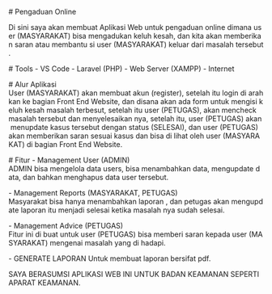 # Pengaduan Online 
  
 Di sini saya akan membuat Aplikasi Web untuk pengaduan online dimana user (MASYARAKAT) bisa mengadukan keluh kesah, dan kita akan memberikan saran atau membantu si user (MASYARAKAT) keluar dari masalah tersebut. 
  
 # Tools 
 - VS Code 
 - Laravel (PHP) 
 - Web Server (XAMPP) 
 - Internet 
  
 # Alur Aplikasi 
 User (MASYARAKAT) akan membuat akun (register), setelah itu login di arahkan ke bagian Front End Website, dan disana akan ada form untuk mengisi keluh kesah masalah terbesut, setelah itu user (PETUGAS), akan mencheck masalah tersebut dan menyelesaikan nya, setelah itu, user (PETUGAS) akan menupdate kasus tersebut dengan status (SELESAI), dan user (PETUGAS) akan memberikan saran sesuai kasus dan bisa di lihat oleh user (MASYARAKAT) di bagian Front End Website. 
  
 # Fitur 
 - Management User (ADMIN) 
 ADMIN bisa mengelola data users, bisa menambahkan data, mengupdate data, dan bahkan menghapus data user tersebut. 
  
 - Management Reports (MASYARAKAT, PETUGAS) 
 Masyarakat bisa hanya menambahkan laporan , dan petugas akan mengupdate laporan itu menjadi selesai ketika masalah nya sudah selesai. 
  
 - Management Advice (PETUGAS) 
 Fitur ini di buat untuk user (PETUGAS) bisa memberi saran kepada user (MASYARAKAT) mengenai masalah yang di hadapi. 
  
 - GENERATE LAPORAN 
 Untuk membuat laporan bersifat pdf. 
  
 SAYA BERASUMSI APLIKASI WEB INI UNTUK BADAN KEAMANAN SEPERTI APARAT KEAMANAN.
